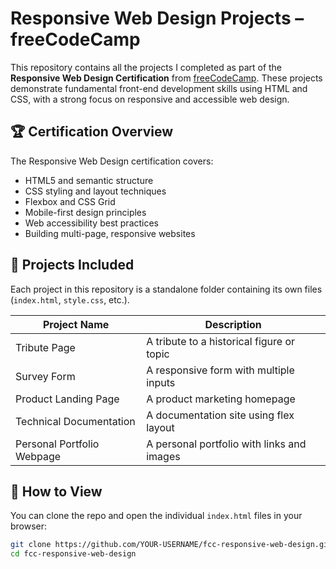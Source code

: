 # Responsive Web Design Projects – freeCodeCamp

This repository contains all the projects I completed as part of the **Responsive Web Design Certification** from [freeCodeCamp](https://www.freecodecamp.org/). These projects demonstrate fundamental front-end development skills using HTML and CSS, with a strong focus on responsive and accessible web design.

## 🏆 Certification Overview

The Responsive Web Design certification covers:

- HTML5 and semantic structure
- CSS styling and layout techniques
- Flexbox and CSS Grid
- Mobile-first design principles
- Web accessibility best practices
- Building multi-page, responsive websites

## 📁 Projects Included

Each project in this repository is a standalone folder containing its own files (`index.html`, `style.css`, etc.).

| Project Name                | Description                               
|----------------------------|---------------------------------------------
| Tribute Page               | A tribute to a historical figure or topic   
| Survey Form                | A responsive form with multiple inputs      
| Product Landing Page       | A product marketing homepage                
| Technical Documentation    | A documentation site using flex layout      
| Personal Portfolio Webpage | A personal portfolio with links and images  


## 🚀 How to View

You can clone the repo and open the individual `index.html` files in your browser:
```bash
git clone https://github.com/YOUR-USERNAME/fcc-responsive-web-design.git
cd fcc-responsive-web-design
